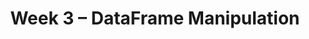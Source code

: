 ---
    title: Week 3 – DataFrame Manipulation
    weekNumber: 3
    days:
      - date: 2021-4-11
        events:
          "**LEC 7**{: .label .label-lecture } [Grouping and Pivoting](resources/lectures/lec07/lec07.html)":
            "[Ch. 5.1-5.2](https://notes.dsc80.com/content/05/introduction.html)"
                
          "**Lab 2**{: .label .label-lab } **[Pandas (due 4/11)](https://github.com/dsc-courses/dsc80-2022-sp/blob/main/labs/02-pandas/lab.ipynb)**":
      - date: 2021-4-13
        events:
          "**LEC 8**{: .label .label-lecture } [Pivoting, Simpson's Paradox, and Concatenation](resources/lectures/lec08/lec08.html)":
            "[Ch. 5.3](https://notes.dsc80.com/content/05/appending-data.html)"
                
          "**DIS 3**{: .label .label-disc } **[Hypothesis Testing, Combining Data (due 4/16)](https://github.com/dsc-courses/dsc80-2022-sp/tree/main/discussions/03-hyp-testing-combining-df)**":
      - date: 2021-4-14
        events:
          "**PROJ 1**{: .label .label-proj } **[Gradebook (due 4/14)](https://github.com/dsc-courses/dsc80-2022-sp/blob/main/projects/01-gradebook/project.ipynb)** ([partners](https://docs.google.com/spreadsheets/d/1PMtGpd4U6rYBn6Ut6eHQzSo4PdBwluU-ppx87ROy_N8/edit#gid=0)) ([🎥](https://www.youtube.com/watch?v=Os-BT0FTzVg))":
      - date: 2021-4-15
        events:
          "**LEC 9**{: .label .label-lecture } [Combining Data](resources/lectures/lec09/lec09.html)":
            "[Ch. 5.4](https://notes.dsc80.com/content/05/joining-data.html)"
                
---